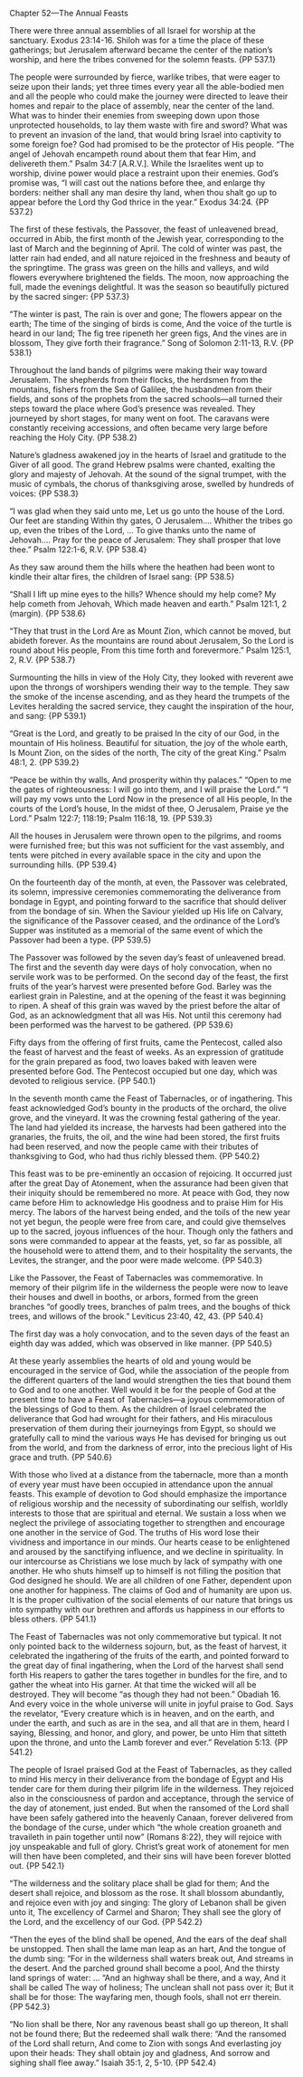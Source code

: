 Chapter 52—The Annual Feasts

There were three annual assemblies of all Israel for worship at the sanctuary. Exodus 23:14-16. Shiloh was for a time the place of these gatherings; but Jerusalem afterward became the center of the nation’s worship, and here the tribes convened for the solemn feasts. {PP 537.1}

The people were surrounded by fierce, warlike tribes, that were eager to seize upon their lands; yet three times every year all the able-bodied men and all the people who could make the journey were directed to leave their homes and repair to the place of assembly, near the center of the land. What was to hinder their enemies from sweeping down upon those unprotected households, to lay them waste with fire and sword? What was to prevent an invasion of the land, that would bring Israel into captivity to some foreign foe? God had promised to be the protector of His people. “The angel of Jehovah encampeth round about them that fear Him, and delivereth them.” Psalm 34:7 [A.R.V.]. While the Israelites went up to worship, divine power would place a restraint upon their enemies. God’s promise was, “I will cast out the nations before thee, and enlarge thy borders: neither shall any man desire thy land, when thou shalt go up to appear before the Lord thy God thrice in the year.” Exodus 34:24. {PP 537.2}

The first of these festivals, the Passover, the feast of unleavened bread, occurred in Abib, the first month of the Jewish year, corresponding to the last of March and the beginning of April. The cold of winter was past, the latter rain had ended, and all nature rejoiced in the freshness and beauty of the springtime. The grass was green on the hills and valleys, and wild flowers everywhere brightened the fields. The moon, now approaching the full, made the evenings delightful. It was the season so beautifully pictured by the sacred singer: {PP 537.3}

“The winter is past,
The rain is over and gone;
The flowers appear on the earth;
The time of the singing of birds is come,
And the voice of the turtle is heard in our land;
The fig tree ripeneth her green figs,
And the vines are in blossom,
They give forth their fragrance.” Song of Solomon 2:11-13, R.V. {PP 538.1}

Throughout the land bands of pilgrims were making their way toward Jerusalem. The shepherds from their flocks, the herdsmen from the mountains, fishers from the Sea of Galilee, the husbandmen from their fields, and sons of the prophets from the sacred schools—all turned their steps toward the place where God’s presence was revealed. They journeyed by short stages, for many went on foot. The caravans were constantly receiving accessions, and often became very large before reaching the Holy City. {PP 538.2}

Nature’s gladness awakened joy in the hearts of Israel and gratitude to the Giver of all good. The grand Hebrew psalms were chanted, exalting the glory and majesty of Jehovah. At the sound of the signal trumpet, with the music of cymbals, the chorus of thanksgiving arose, swelled by hundreds of voices: {PP 538.3}

“I was glad when they said unto me,
Let us go unto the house of the Lord.
Our feet are standing
Within thy gates, O Jerusalem....
Whither the tribes go up, even the tribes of the Lord, ...
To give thanks unto the name of Jehovah....
Pray for the peace of Jerusalem:
They shall prosper that love thee.” Psalm 122:1-6, R.V. {PP 538.4}

As they saw around them the hills where the heathen had been wont to kindle their altar fires, the children of Israel sang: {PP 538.5}

“Shall I lift up mine eyes to the hills?
Whence should my help come?
My help cometh from Jehovah,
Which made heaven and earth.” Psalm 121:1, 2 (margin). {PP 538.6}

“They that trust in the Lord
Are as Mount Zion, which cannot be moved, but abideth forever.
As the mountains are round about Jerusalem,
So the Lord is round about His people,
From this time forth and forevermore.” Psalm 125:1, 2, R.V. {PP 538.7}

Surmounting the hills in view of the Holy City, they looked with reverent awe upon the throngs of worshipers wending their way to the temple. They saw the smoke of the incense ascending, and as they heard the trumpets of the Levites heralding the sacred service, they caught the inspiration of the hour, and sang: {PP 539.1}

“Great is the Lord, and greatly to be praised
In the city of our God, in the mountain of His holiness.
Beautiful for situation, the joy of the whole earth,
Is Mount Zion, on the sides of the north,
The city of the great King.”
Psalm 48:1, 2. {PP 539.2}

“Peace be within thy walls,
And prosperity within thy palaces.”
“Open to me the gates of righteousness:
I will go into them, and I will praise the Lord.”
“I will pay my vows unto the Lord
Now in the presence of all His people,
In the courts of the Lord’s house,
In the midst of thee, O Jerusalem,
Praise ye the Lord.”
Psalm 122:7; 118:19; Psalm 116:18, 19. {PP 539.3}

All the houses in Jerusalem were thrown open to the pilgrims, and rooms were furnished free; but this was not sufficient for the vast assembly, and tents were pitched in every available space in the city and upon the surrounding hills. {PP 539.4}

On the fourteenth day of the month, at even, the Passover was celebrated, its solemn, impressive ceremonies commemorating the deliverance from bondage in Egypt, and pointing forward to the sacrifice that should deliver from the bondage of sin. When the Saviour yielded up His life on Calvary, the significance of the Passover ceased, and the ordinance of the Lord’s Supper was instituted as a memorial of the same event of which the Passover had been a type. {PP 539.5}

The Passover was followed by the seven day’s feast of unleavened bread. The first and the seventh day were days of holy convocation, when no servile work was to be performed. On the second day of the feast, the first fruits of the year’s harvest were presented before God. Barley was the earliest grain in Palestine, and at the opening of the feast it was beginning to ripen. A sheaf of this grain was waved by the priest before the altar of God, as an acknowledgment that all was His. Not until this ceremony had been performed was the harvest to be gathered. {PP 539.6}

Fifty days from the offering of first fruits, came the Pentecost, called also the feast of harvest and the feast of weeks. As an expression of gratitude for the grain prepared as food, two loaves baked with leaven were presented before God. The Pentecost occupied but one day, which was devoted to religious service. {PP 540.1}

In the seventh month came the Feast of Tabernacles, or of ingathering. This feast acknowledged God’s bounty in the products of the orchard, the olive grove, and the vineyard. It was the crowning festal gathering of the year. The land had yielded its increase, the harvests had been gathered into the granaries, the fruits, the oil, and the wine had been stored, the first fruits had been reserved, and now the people came with their tributes of thanksgiving to God, who had thus richly blessed them. {PP 540.2}

This feast was to be pre-eminently an occasion of rejoicing. It occurred just after the great Day of Atonement, when the assurance had been given that their iniquity should be remembered no more. At peace with God, they now came before Him to acknowledge His goodness and to praise Him for His mercy. The labors of the harvest being ended, and the toils of the new year not yet begun, the people were free from care, and could give themselves up to the sacred, joyous influences of the hour. Though only the fathers and sons were commanded to appear at the feasts, yet, so far as possible, all the household were to attend them, and to their hospitality the servants, the Levites, the stranger, and the poor were made welcome. {PP 540.3}

Like the Passover, the Feast of Tabernacles was commemorative. In memory of their pilgrim life in the wilderness the people were now to leave their houses and dwell in booths, or arbors, formed from the green branches “of goodly trees, branches of palm trees, and the boughs of thick trees, and willows of the brook.” Leviticus 23:40, 42, 43. {PP 540.4}

The first day was a holy convocation, and to the seven days of the feast an eighth day was added, which was observed in like manner. {PP 540.5}

At these yearly assemblies the hearts of old and young would be encouraged in the service of God, while the association of the people from the different quarters of the land would strengthen the ties that bound them to God and to one another. Well would it be for the people of God at the present time to have a Feast of Tabernacles—a joyous commemoration of the blessings of God to them. As the children of Israel celebrated the deliverance that God had wrought for their fathers, and His miraculous preservation of them during their journeyings from Egypt, so should we gratefully call to mind the various ways He has devised for bringing us out from the world, and from the darkness of error, into the precious light of His grace and truth. {PP 540.6}

With those who lived at a distance from the tabernacle, more than a month of every year must have been occupied in attendance upon the annual feasts. This example of devotion to God should emphasize the importance of religious worship and the necessity of subordinating our selfish, worldly interests to those that are spiritual and eternal. We sustain a loss when we neglect the privilege of associating together to strengthen and encourage one another in the service of God. The truths of His word lose their vividness and importance in our minds. Our hearts cease to be enlightened and aroused by the sanctifying influence, and we decline in spirituality. In our intercourse as Christians we lose much by lack of sympathy with one another. He who shuts himself up to himself is not filling the position that God designed he should. We are all children of one Father, dependent upon one another for happiness. The claims of God and of humanity are upon us. It is the proper cultivation of the social elements of our nature that brings us into sympathy with our brethren and affords us happiness in our efforts to bless others. {PP 541.1}

The Feast of Tabernacles was not only commemorative but typical. It not only pointed back to the wilderness sojourn, but, as the feast of harvest, it celebrated the ingathering of the fruits of the earth, and pointed forward to the great day of final ingathering, when the Lord of the harvest shall send forth His reapers to gather the tares together in bundles for the fire, and to gather the wheat into His garner. At that time the wicked will all be destroyed. They will become “as though they had not been.” Obadiah 16. And every voice in the whole universe will unite in joyful praise to God. Says the revelator, “Every creature which is in heaven, and on the earth, and under the earth, and such as are in the sea, and all that are in them, heard I saying, Blessing, and honor, and glory, and power, be unto Him that sitteth upon the throne, and unto the Lamb forever and ever.” Revelation 5:13. {PP 541.2}

The people of Israel praised God at the Feast of Tabernacles, as they called to mind His mercy in their deliverance from the bondage of Egypt and His tender care for them during their pilgrim life in the wilderness. They rejoiced also in the consciousness of pardon and acceptance, through the service of the day of atonement, just ended. But when the ransomed of the Lord shall have been safely gathered into the heavenly Canaan, forever delivered from the bondage of the curse, under which “the whole creation groaneth and travaileth in pain together until now” (Romans 8:22), they will rejoice with joy unspeakable and full of glory. Christ’s great work of atonement for men will then have been completed, and their sins will have been forever blotted out. {PP 542.1}

“The wilderness and the solitary place shall be glad for them;
And the desert shall rejoice, and blossom as the rose.
It shall blossom abundantly, and rejoice even with joy and
singing:
The glory of Lebanon shall be given unto it,
The excellency of Carmel and Sharon;
They shall see the glory of the Lord, and the excellency of our
God. {PP 542.2}

“Then the eyes of the blind shall be opened,
And the ears of the deaf shall be unstopped.
Then shall the lame man leap as an hart,
And the tongue of the dumb sing:
“For in the wilderness shall waters break out,
And streams in the desert.
And the parched ground shall become a pool,
And the thirsty land springs of water: ...
“And an highway shall be there, and a way,
And it shall be called The way of holiness;
The unclean shall not pass over it;
But it shall be for those:
The wayfaring men, though fools, shall not err therein. {PP 542.3}

“No lion shall be there,
Nor any ravenous beast shall go up thereon,
It shall not be found there;
But the redeemed shall walk there:
“And the ransomed of the Lord shall return,
And come to Zion with songs
And everlasting joy upon their heads:
They shall obtain joy and gladness,
And sorrow and sighing shall flee away.”
Isaiah 35:1, 2, 5-10. {PP 542.4}
